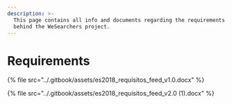 ```yaml
---
description: >-
  This page contains all info and documents regarding the requirements process
  behind the WeSearchers project.
---
```


# Requirements

{% file src="../.gitbook/assets/es2018\_requisitos\_feed\_v1.0.docx" %}

{% file src="../.gitbook/assets/es2018\_requisitos\_feed\_v2.0 \(1\).docx" %}




